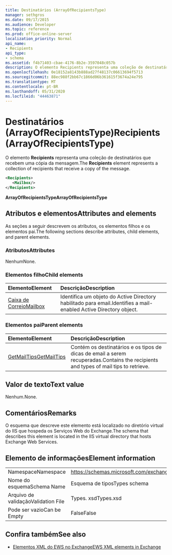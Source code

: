 ```yaml
---
title: Destinatários (ArrayOfRecipientsType)
manager: sethgros
ms.date: 09/17/2015
ms.audience: Developer
ms.topic: reference
ms.prod: office-online-server
localization_priority: Normal
api_name:
- Recipients
api_type:
- schema
ms.assetid: f4b71403-cbae-4176-8b2e-3597048c057b
description: O elemento Recipients representa uma coleção de destinatários que recebem uma cópia da mensagem.
ms.openlocfilehash: 0e18152a8143b888ad27f48137c06613694f5713
ms.sourcegitcommit: 88ec988f2bb67c1866d06b361615f3674a24e795
ms.translationtype: MT
ms.contentlocale: pt-BR
ms.lasthandoff: 05/31/2020
ms.locfileid: "44463871"
---
```

# <a name="recipients-arrayofrecipientstype"></a><span data-ttu-id="4048d-103">Destinatários (ArrayOfRecipientsType)</span><span class="sxs-lookup"><span data-stu-id="4048d-103">Recipients (ArrayOfRecipientsType)</span></span>

<span data-ttu-id="4048d-104">O elemento **Recipients** representa uma coleção de destinatários que recebem uma cópia da mensagem.</span><span class="sxs-lookup"><span data-stu-id="4048d-104">The **Recipients** element represents a collection of recipients that receive a copy of the message.</span></span> 
  
```XML
<Recipients>
   <Mailbox/>
</Recipients>
```

 <span data-ttu-id="4048d-105">**ArrayOfRecipientsType**</span><span class="sxs-lookup"><span data-stu-id="4048d-105">**ArrayOfRecipientsType**</span></span>
## <a name="attributes-and-elements"></a><span data-ttu-id="4048d-106">Atributos e elementos</span><span class="sxs-lookup"><span data-stu-id="4048d-106">Attributes and elements</span></span>

<span data-ttu-id="4048d-107">As seções a seguir descrevem os atributos, os elementos filhos e os elementos pai.</span><span class="sxs-lookup"><span data-stu-id="4048d-107">The following sections describe attributes, child elements, and parent elements.</span></span>
  
### <a name="attributes"></a><span data-ttu-id="4048d-108">Atributos</span><span class="sxs-lookup"><span data-stu-id="4048d-108">Attributes</span></span>

<span data-ttu-id="4048d-109">Nenhum</span><span class="sxs-lookup"><span data-stu-id="4048d-109">None.</span></span>
  
### <a name="child-elements"></a><span data-ttu-id="4048d-110">Elementos filho</span><span class="sxs-lookup"><span data-stu-id="4048d-110">Child elements</span></span>

|<span data-ttu-id="4048d-111">**Elemento**</span><span class="sxs-lookup"><span data-stu-id="4048d-111">**Element**</span></span>|<span data-ttu-id="4048d-112">**Descrição**</span><span class="sxs-lookup"><span data-stu-id="4048d-112">**Description**</span></span>|
|:-----|:-----|
|[<span data-ttu-id="4048d-113">Caixa de Correio</span><span class="sxs-lookup"><span data-stu-id="4048d-113">Mailbox</span></span>](mailbox.md) <br/> |<span data-ttu-id="4048d-114">Identifica um objeto do Active Directory habilitado para email.</span><span class="sxs-lookup"><span data-stu-id="4048d-114">Identifies a mail-enabled Active Directory object.</span></span>  <br/> |
   
### <a name="parent-elements"></a><span data-ttu-id="4048d-115">Elementos pai</span><span class="sxs-lookup"><span data-stu-id="4048d-115">Parent elements</span></span>

|<span data-ttu-id="4048d-116">**Elemento**</span><span class="sxs-lookup"><span data-stu-id="4048d-116">**Element**</span></span>|<span data-ttu-id="4048d-117">**Descrição**</span><span class="sxs-lookup"><span data-stu-id="4048d-117">**Description**</span></span>|
|:-----|:-----|
|[<span data-ttu-id="4048d-118">GetMailTips</span><span class="sxs-lookup"><span data-stu-id="4048d-118">GetMailTips</span></span>](getmailtips.md) <br/> |<span data-ttu-id="4048d-119">Contém os destinatários e os tipos de dicas de email a serem recuperadas.</span><span class="sxs-lookup"><span data-stu-id="4048d-119">Contains the recipients and types of mail tips to retrieve.</span></span>  <br/> |
   
## <a name="text-value"></a><span data-ttu-id="4048d-120">Valor de texto</span><span class="sxs-lookup"><span data-stu-id="4048d-120">Text value</span></span>

<span data-ttu-id="4048d-121">Nenhum.</span><span class="sxs-lookup"><span data-stu-id="4048d-121">None.</span></span>
  
## <a name="remarks"></a><span data-ttu-id="4048d-122">Comentários</span><span class="sxs-lookup"><span data-stu-id="4048d-122">Remarks</span></span>

<span data-ttu-id="4048d-123">O esquema que descreve este elemento está localizado no diretório virtual do IIS que hospeda os Serviços Web do Exchange.</span><span class="sxs-lookup"><span data-stu-id="4048d-123">The schema that describes this element is located in the IIS virtual directory that hosts Exchange Web Services.</span></span>
  
## <a name="element-information"></a><span data-ttu-id="4048d-124">Elemento de informações</span><span class="sxs-lookup"><span data-stu-id="4048d-124">Element information</span></span>

|||
|:-----|:-----|
|<span data-ttu-id="4048d-125">Namespace</span><span class="sxs-lookup"><span data-stu-id="4048d-125">Namespace</span></span>  <br/> |https://schemas.microsoft.com/exchange/services/2006/types  <br/> |
|<span data-ttu-id="4048d-126">Nome do esquema</span><span class="sxs-lookup"><span data-stu-id="4048d-126">Schema Name</span></span>  <br/> |<span data-ttu-id="4048d-127">Esquema de tipos</span><span class="sxs-lookup"><span data-stu-id="4048d-127">Types schema</span></span>  <br/> |
|<span data-ttu-id="4048d-128">Arquivo de validação</span><span class="sxs-lookup"><span data-stu-id="4048d-128">Validation File</span></span>  <br/> |<span data-ttu-id="4048d-129">Types. xsd</span><span class="sxs-lookup"><span data-stu-id="4048d-129">Types.xsd</span></span>  <br/> |
|<span data-ttu-id="4048d-130">Pode ser vazio</span><span class="sxs-lookup"><span data-stu-id="4048d-130">Can be Empty</span></span>  <br/> |<span data-ttu-id="4048d-131">False</span><span class="sxs-lookup"><span data-stu-id="4048d-131">False</span></span>  <br/> |
   
## <a name="see-also"></a><span data-ttu-id="4048d-132">Confira também</span><span class="sxs-lookup"><span data-stu-id="4048d-132">See also</span></span>



- [<span data-ttu-id="4048d-133">Elementos XML do EWS no Exchange</span><span class="sxs-lookup"><span data-stu-id="4048d-133">EWS XML elements in Exchange</span></span>](ews-xml-elements-in-exchange.md)

